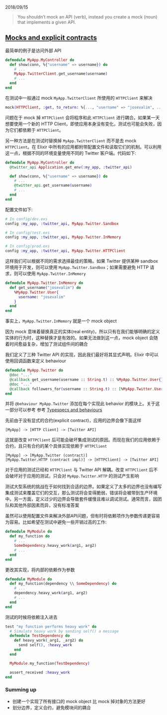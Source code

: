 2018/09/15

> You shouldn’t mock an API (verb), instead you create a mock (noun) that implements a given API.

## [Mocks and explicit contracts](http://blog.plataformatec.com.br/2015/10/mocks-and-explicit-contracts/)

最简单的例子是访问外部 API

```Elixir
defmodule MyApp.MyController do
  def show(conn, %{"username" => username}) do
    # ...
    MyApp.TwitterClient.get_username(username)
    # ...
  end
end
```

在测试中一般通过 mock `MyApp.TwitterClient` 所使用的 `HTTPClient` 来解决

```Elixir
mock(HTTPClient, :get, to_return: %{..., "username" => "josevalim", ...})
```

问题在于 mock 掉 `HTTPClient` 会将程序和此 `HTTPClient` 进行耦合。如果某一天想要使用一个新的 HTTP Client，即使应用本身没有变化，测试也可能会失败，因为它们都依赖于 `HTTPClient`。

另一种方法是在测试时替换掉 `MyApp.TwitterClient` 而不是去 mock `HTTPClient`。在 Elixir 中所有的应用都附带配置文件和读取它们的机制。可以利用这一点，根据不同的环境变量使用不同的 Twitter 客户端。代码如下:

```Elixir
defmodule MyApp.MyController do
  @twitter_api Application.get_env(:my_app, :twitter_api)

  def show(conn, %{"username" => username}) do
    # ...
    @twitter_api.get_username(username)
    # ...
  end
end
```

配置文件如下:

```Elixir
# In config/dev.exs
config :my_app, :twitter_api, MyApp.Twitter.Sandbox

# In config/test.exs
config :my_app, :twitter_api, MyApp.Twitter.InMemory

# In config/prod.exs
config :my_app, :twitter_api, MyApp.Twitter.HTTPClient
```

这样我们可以根据不同的需求选择最佳的策略。如果 Twitter 提供某种 sandbox 环境用于开发，则可以使用 `MyApp.Twitter.Sandbox`；如果需要避免 HTTP 请求，则可以使用 `MyApp.Twitter.InMemory`

```Elixir
defmodule MyApp.Twitter.InMemory do
  def get_username("josevalim") do
    %MyApp.Twitter.User{
      username: "josevalim"
    }
  end
end
```

事实上，`MyApp.Twitter.InMemory` 就是一个 mock object

因为 mock 意味着替换真正的实体(real entity)，所以只有在我们能够明确的定义实体的行为时，这种替换才是有效的。如果无法做到这一点，mock object 会随着时间愈益复杂，增加了测试组件间的耦合

我们定义了三种 Twitter API 的实现，因此我们最好将其显式声明。Elixir 中可以使用回调函数来定义 behaviour

```Elixir
defmodule MyApp.Twitter do
  @doc "..."
  @callback get_username(username :: String.t) :: %MyApp.Twitter.User{}
  @doc "..."
  @callback followers_for(username :: String.t) :: [%MyApp.Twitter.User{}]
end
```

并将 `@behaviour MyApp.Twitter` 添加在每个实现此 behavior 的模块上。关于这一部分可以参考 参考 [Typespecs and behaviours](https://elixir-lang.org/getting-started/typespecs-and-behaviours.html#defining-behaviours)

先前由于没有显式的合约(explicit contract)，应用的边界会像下面这样

```
[MyApp] -> [HTTP Client] -> [Twitter API]
```

这就是改变 `HTTPClient` 后可能会破坏集成测试的原因。而现在我们的应用依赖于合约，且只有合约的某个具体实现依赖于 `HTTPClient`

```
[MyApp] -> [MyApp.Twitter (contract)]
[MyApp.Twitter.HTTP (contract impl)] -> [HTTPClient] -> [Twitter API]
```

对于应用的测试已经和 `HTTPClient` 与 Twitter API 解耦。改变 `HTTPClient` 后不会破坏对于应用的测试，只会对 `MyApp.Twitter.HTTP` 的测试产生影响

测试大型系统的挑战在于如何找到合适的边界。如果定义了太多的边界也没有编写集成测试来覆盖它们的交互，那么测试将会变得脆弱，错误将会被带到生产环境中。另一方面，定义过少的边界会导致套件缓慢且难以调试测试。通常而言，因团队和其他外部因素而异，没有标准答案

虽然可以使用配置文件来解决外部API问题，但有时将依赖项作为参数传递更容易为容易。比如希望在测试中避免一些开销过高的工作:

```Elixir
defmodule MyModule do
  def my_function do
    # ...
    SomeDependency.heavy_work(arg1, arg2)
    # ...
  end
end
```

更改其实现，将内部的依赖作为参数

```Elixir
defmodule MyModule do
  def my_function(dependency \\ SomeDependency) do
    # ...
    dependency.heavy_work(arg1, arg2)
    # ...
  end
end
```

测试的时候将依赖注入进去

```Elixir
test "my function performs heavy work" do
  # Simulate heavy work by sending self() a message
  defmodule TestDependency do
    def heavy_work(_arg1, _arg2) do
      send self(), :heavy_work
    end
  end

  MyModule.my_function(TestDependency)

  assert_received :heavy_work
end
```

### Summing up

- 创建一个实现了所有接口的 mock object 比 mock 掉对象的方法更好
- 划分边界，定义合约，避免模块间的耦合
